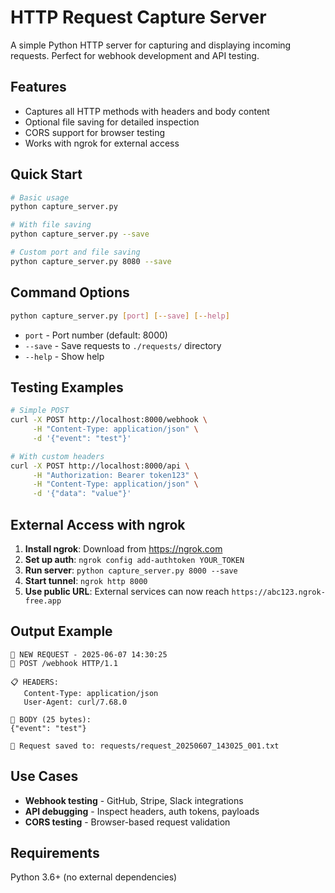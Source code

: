 # HTTP Request Capture Server

A simple Python HTTP server for capturing and displaying incoming requests. Perfect for webhook development and API testing.

## Features

- Captures all HTTP methods with headers and body content
- Optional file saving for detailed inspection  
- CORS support for browser testing
- Works with ngrok for external access

## Quick Start

```bash
# Basic usage
python capture_server.py

# With file saving
python capture_server.py --save

# Custom port and file saving
python capture_server.py 8080 --save
```

## Command Options

```bash
python capture_server.py [port] [--save] [--help]
```

- `port` - Port number (default: 8000)
- `--save` - Save requests to `./requests/` directory
- `--help` - Show help

## Testing Examples

```bash
# Simple POST
curl -X POST http://localhost:8000/webhook \
     -H "Content-Type: application/json" \
     -d '{"event": "test"}'

# With custom headers
curl -X POST http://localhost:8000/api \
     -H "Authorization: Bearer token123" \
     -H "Content-Type: application/json" \
     -d '{"data": "value"}'
```

## External Access with ngrok

1. **Install ngrok**: Download from https://ngrok.com
2. **Set up auth**: `ngrok config add-authtoken YOUR_TOKEN`
3. **Run server**: `python capture_server.py 8000 --save`
4. **Start tunnel**: `ngrok http 8000`
5. **Use public URL**: External services can now reach `https://abc123.ngrok-free.app`

## Output Example

```
📨 NEW REQUEST - 2025-06-07 14:30:25
🔗 POST /webhook HTTP/1.1

📋 HEADERS:
   Content-Type: application/json
   User-Agent: curl/7.68.0

📄 BODY (25 bytes):
{"event": "test"}

💾 Request saved to: requests/request_20250607_143025_001.txt
```

## Use Cases

- **Webhook testing** - GitHub, Stripe, Slack integrations
- **API debugging** - Inspect headers, auth tokens, payloads
- **CORS testing** - Browser-based request validation

## Requirements

Python 3.6+ (no external dependencies)